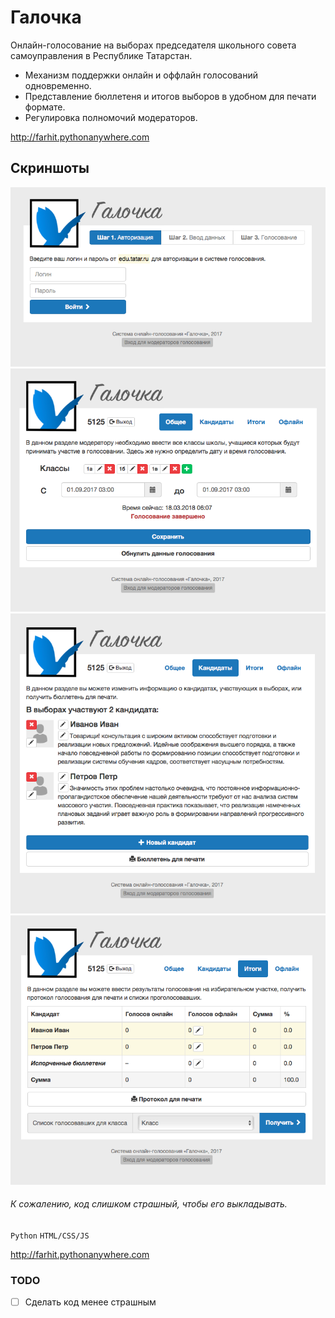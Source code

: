 # Галочка 

Онлайн-голосование на выборах председателя школьного совета самоуправления в Республике Татарстан.
- Механизм поддержки онлайн и оффлайн голосований одновременно.
- Представление бюллетеня и итогов выборов в удобном для печати формате.
- Регулировка полномочий модераторов.

http://farhit.pythonanywhere.com

## Скриншоты
![Скриншот 4](https://github.com/farhit1/galochka-voting/blob/master/screenshots/4.png)
![Скриншот 1](https://github.com/farhit1/galochka-voting/blob/master/screenshots/1.png)
![Скриншот 2](https://github.com/farhit1/galochka-voting/blob/master/screenshots/2.png)
![Скриншот 3](https://github.com/farhit1/galochka-voting/blob/master/screenshots/3.png)

###### *К сожалению, код слишком страшный, чтобы его выкладывать.*
`Python` `HTML/CSS/JS`

http://farhit.pythonanywhere.com

### TODO
- [ ] Сделать код менее страшным
